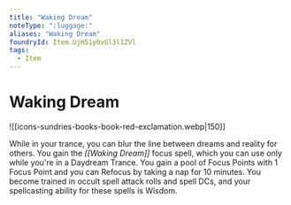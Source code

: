 ```yaml
---
title: "Waking Dream"
noteType: ":luggage:"
aliases: "Waking Dream"
foundryId: Item.UjH51y0vGl3l1ZVl
tags:
  - Item
---
```


# Waking Dream
![[icons-sundries-books-book-red-exclamation.webp|150]]

While in your trance, you can blur the line between dreams and reality for others. You gain the _[[Waking Dream]]_ focus spell, which you can use only while you're in a Daydream Trance. You gain a pool of Focus Points with 1 Focus Point and you can Refocus by taking a nap for 10 minutes. You become trained in occult spell attack rolls and spell DCs, and your spellcasting ability for these spells is Wisdom.
